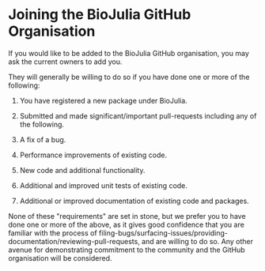 # Joining the BioJulia GitHub Organisation

If you would like to be added to the BioJulia GitHub organisation,
you may ask the current owners to add you.

They will generally be willing to do so if you have done one or
more of the following:

1. You have registered a new package under BioJulia.
2. Submitted and made significant/important pull-requests including any of the following.

  1. A fix of a bug.
  2. Performance improvements of existing code.
  3. New code and additional functionality.
  4. Additional and improved unit tests of existing code.
  5. Additional or improved documentation of existing code and packages.
  
None of these "requirements" are set in stone,
but we prefer you to have done one or more of the above, as it 
gives good confidence that you are familiar with the process of
filing-bugs/surfacing-issues/providing-documentation/reviewing-pull-requests,
and are willing to do so.
Any other avenue for demonstrating commitment to the community and the
GitHub organisation will be considered. 
